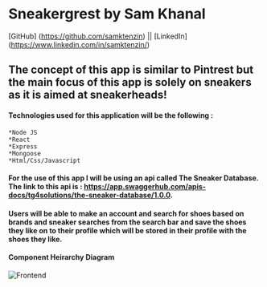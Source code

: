 # Sneakergrest by Sam Khanal

[GitHub] (https://github.com/samktenzin) || [LinkedIn] (https://www.linkedin.com/in/samktenzin/)

## The concept of this app is similar to Pintrest but the main focus of this app is solely on sneakers as it is aimed at sneakerheads!


#### Technologies used for this application will be the following : 
    *Node JS
    *React
    *Express
    *Mongoose
    *Html/Css/Javascript



#### For the use of this app I will be using an api called The Sneaker Database. The link to this api is : https://app.swaggerhub.com/apis-docs/tg4solutions/the-sneaker-database/1.0.0.



#### Users will be able to make an account and search for shoes based on brands and sneaker searches from the search bar and save the shoes they like on to their profile which will be stored in their profile with the shoes they like.

#### Component Heirarchy Diagram
![Frontend](https://i.imgur.com/tKN6euU.jpg)